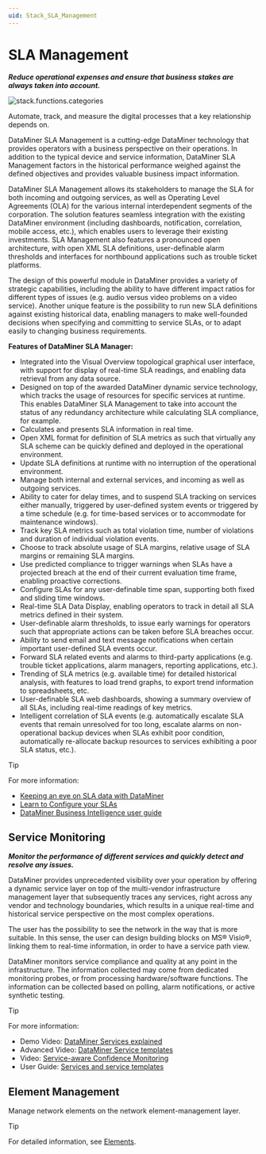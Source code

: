 ```yaml
---
uid: Stack_SLA_Management
---
```


# SLA Management

***Reduce operational expenses and ensure that business stakes are always taken into account.***

![stack.functions.categories](~/dataminer-overview/images/stack_SLA_management.png)

Automate, track, and measure the digital processes that a key relationship depends on.

DataMiner SLA Management is a cutting-edge DataMiner technology that provides operators with a business perspective on their operations. In addition to the typical device and service information, DataMiner SLA Management factors in the historical performance weighed against the defined objectives and provides valuable business impact information.

DataMiner SLA Management allows its stakeholders to manage the SLA for both incoming and outgoing services, as well as Operating Level Agreements (OLA) for the various internal interdependent segments of the corporation. The solution features seamless integration with the existing DataMiner environment (including dashboards, notification, correlation, mobile access, etc.), which enables users to leverage their existing investments. SLA Management also features a pronounced open architecture, with open XML SLA definitions, user-definable alarm thresholds and interfaces for northbound applications such as trouble ticket platforms.

The design of this powerful module in DataMiner provides a variety of strategic capabilities, including the ability to have different impact ratios for different types of issues (e.g. audio versus video problems on a video service). Another unique feature is the possibility to run new SLA definitions against existing historical data, enabling managers to make well-founded decisions when specifying and committing to service SLAs, or to adapt easily to changing business requirements.

**Features of DataMiner SLA Manager:**

- Integrated into the Visual Overview topological graphical user interface, with support for display of real-time SLA readings, and enabling data retrieval from any data source.
- Designed on top of the awarded DataMiner dynamic service technology, which tracks the usage of resources for specific services at runtime. This enables DataMiner SLA Management to take into account the status of any redundancy architecture while calculating SLA compliance, for example.
- Calculates and presents SLA information in real time.
- Open XML format for definition of SLA metrics as such that virtually any SLA scheme can be quickly defined and deployed in the operational environment.
- Update SLA definitions at runtime with no interruption of the operational environment.
- Manage both internal and external services, and incoming as well as outgoing services.
- Ability to cater for delay times, and to suspend SLA tracking on services either manually, triggered by user-defined system events or triggered by a time schedule (e.g. for time-based services or to accommodate for maintenance windows).
- Track key SLA metrics such as total violation time, number of violations and duration of individual violation events.
- Choose to track absolute usage of SLA margins, relative usage of SLA margins or remaining SLA margins.
- Use predicted compliance to trigger warnings when SLAs have a projected breach at the end of their current evaluation time frame, enabling proactive corrections.
- Configure SLAs for any user-definable time span, supporting both fixed and sliding time windows.
- Real-time SLA Data Display, enabling operators to track in detail all SLA metrics defined in their system.
- User-definable alarm thresholds, to issue early warnings for operators such that appropriate actions can be taken before SLA breaches occur.
- Ability to send email and text message notifications when certain important user-defined SLA events occur.
- Forward SLA related events and alarms to third-party applications (e.g. trouble ticket applications, alarm managers, reporting applications, etc.).
- Trending of SLA metrics (e.g. available time) for detailed historical analysis, with features to load trend graphs, to export trend information to spreadsheets, etc.
- User-definable SLA web dashboards, showing a summary overview of all SLAs, including real-time readings of key metrics.
- Intelligent correlation of SLA events (e.g. automatically escalate SLA events that remain unresolved for too long, escalate alarms on non-operational backup devices when SLAs exhibit poor condition, automatically re-allocate backup resources to services exhibiting a poor SLA status, etc.).

> [!TIP]
>
> For more information:
>
> - [Keeping an eye on SLA data with DataMiner](https://www.youtube.com/watch?v=u-fxWo3DGYo&ab_channel=DataMinerbySkylineCommunications)
> - [Learn to Configure your SLAs](https://www.youtube.com/watch?v=c_9tAupBP_4&ab_channel=DataMinerbySkylineCommunications)
> - [DataMiner Business Intelligence user guide](xref:sla)

## Service Monitoring

***Monitor the performance of different services and quickly detect and resolve any issues.***

DataMiner provides unprecedented visibility over your operation by offering a dynamic service layer on top of the multi-vendor infrastructure management layer that subsequently traces any services, right across any vendor and technology boundaries, which results in a unique real-time and historical service perspective on the most complex operations.

The user has the possibility to see the network in the way that is more suitable. In this sense, the user can design building blocks on MS® Visio®, linking them to real-time information, in order to have a service path view.

DataMiner monitors service compliance and quality at any point in the infrastructure. The information collected may come from dedicated monitoring probes, or from processing hardware/software functions. The information can be collected based on polling, alarm notifications, or active synthetic testing.

> [!TIP]
> For more information:
>
> - Demo Video: [DataMiner Services explained](https://community.dataminer.services/video/dataminer-services-explained/)
> - Advanced Video: [DataMiner Service templates](https://community.dataminer.services/video/service-templates/)
> - Video: [Service-aware Confidence Monitoring](https://www.youtube.com/watch?v=f0Z581xPrI4&ab_channel=DataMinerbySkylineCommunications)
> - User Guide: [Services and service templates](xref:services)

## Element Management

Manage network elements on the network element-management layer.

> [!TIP]
> For detailed information, see [Elements](xref:About_elements).
